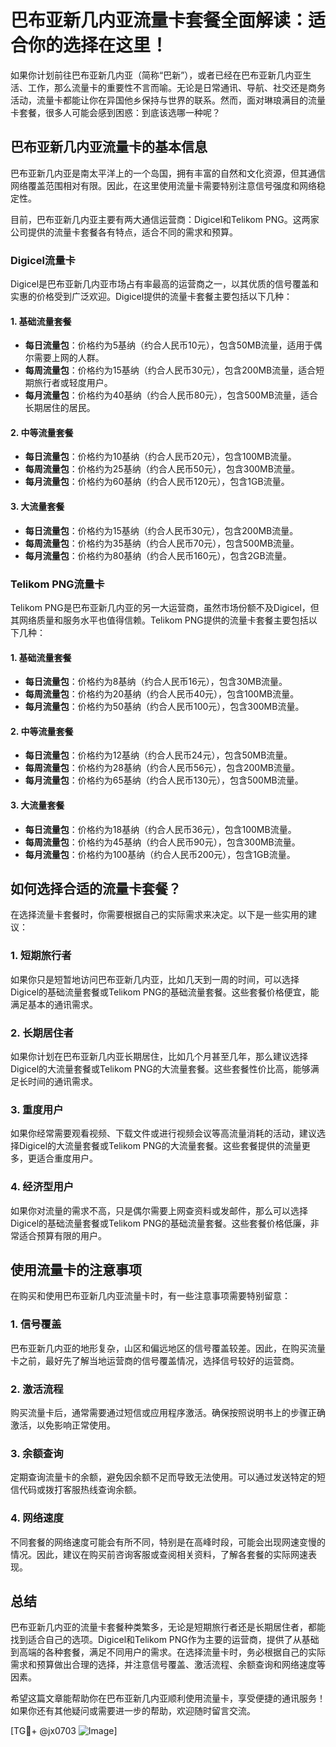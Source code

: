 # 巴布亚新几内亚流量卡套餐全面解读：适合你的选择在这里！

如果你计划前往巴布亚新几内亚（简称“巴新”），或者已经在巴布亚新几内亚生活、工作，那么流量卡的重要性不言而喻。无论是日常通讯、导航、社交还是商务活动，流量卡都能让你在异国他乡保持与世界的联系。然而，面对琳琅满目的流量卡套餐，很多人可能会感到困惑：到底该选哪一种呢？

## 巴布亚新几内亚流量卡的基本信息

巴布亚新几内亚是南太平洋上的一个岛国，拥有丰富的自然和文化资源，但其通信网络覆盖范围相对有限。因此，在这里使用流量卡需要特别注意信号强度和网络稳定性。

目前，巴布亚新几内亚主要有两大通信运营商：Digicel和Telikom PNG。这两家公司提供的流量卡套餐各有特点，适合不同的需求和预算。

### Digicel流量卡

Digicel是巴布亚新几内亚市场占有率最高的运营商之一，以其优质的信号覆盖和实惠的价格受到广泛欢迎。Digicel提供的流量卡套餐主要包括以下几种：

#### 1. **基础流量套餐**
   - **每日流量包**：价格约为5基纳（约合人民币10元），包含50MB流量，适用于偶尔需要上网的人群。
   - **每周流量包**：价格约为15基纳（约合人民币30元），包含200MB流量，适合短期旅行者或轻度用户。
   - **每月流量包**：价格约为40基纳（约合人民币80元），包含500MB流量，适合长期居住的居民。

#### 2. **中等流量套餐**
   - **每日流量包**：价格约为10基纳（约合人民币20元），包含100MB流量。
   - **每周流量包**：价格约为25基纳（约合人民币50元），包含300MB流量。
   - **每月流量包**：价格约为60基纳（约合人民币120元），包含1GB流量。

#### 3. **大流量套餐**
   - **每日流量包**：价格约为15基纳（约合人民币30元），包含200MB流量。
   - **每周流量包**：价格约为35基纳（约合人民币70元），包含500MB流量。
   - **每月流量包**：价格约为80基纳（约合人民币160元），包含2GB流量。

### Telikom PNG流量卡

Telikom PNG是巴布亚新几内亚的另一大运营商，虽然市场份额不及Digicel，但其网络质量和服务水平也值得信赖。Telikom PNG提供的流量卡套餐主要包括以下几种：

#### 1. **基础流量套餐**
   - **每日流量包**：价格约为8基纳（约合人民币16元），包含30MB流量。
   - **每周流量包**：价格约为20基纳（约合人民币40元），包含100MB流量。
   - **每月流量包**：价格约为50基纳（约合人民币100元），包含300MB流量。

#### 2. **中等流量套餐**
   - **每日流量包**：价格约为12基纳（约合人民币24元），包含50MB流量。
   - **每周流量包**：价格约为28基纳（约合人民币56元），包含200MB流量。
   - **每月流量包**：价格约为65基纳（约合人民币130元），包含500MB流量。

#### 3. **大流量套餐**
   - **每日流量包**：价格约为18基纳（约合人民币36元），包含100MB流量。
   - **每周流量包**：价格约为45基纳（约合人民币90元），包含300MB流量。
   - **每月流量包**：价格约为100基纳（约合人民币200元），包含1GB流量。

## 如何选择合适的流量卡套餐？

在选择流量卡套餐时，你需要根据自己的实际需求来决定。以下是一些实用的建议：

### 1. **短期旅行者**
如果你只是短暂地访问巴布亚新几内亚，比如几天到一周的时间，可以选择Digicel的基础流量套餐或Telikom PNG的基础流量套餐。这些套餐价格便宜，能满足基本的通讯需求。

### 2. **长期居住者**
如果你计划在巴布亚新几内亚长期居住，比如几个月甚至几年，那么建议选择Digicel的大流量套餐或Telikom PNG的大流量套餐。这些套餐性价比高，能够满足长时间的通讯需求。

### 3. **重度用户**
如果你经常需要观看视频、下载文件或进行视频会议等高流量消耗的活动，建议选择Digicel的大流量套餐或Telikom PNG的大流量套餐。这些套餐提供的流量更多，更适合重度用户。

### 4. **经济型用户**
如果你对流量的需求不高，只是偶尔需要上网查资料或发邮件，那么可以选择Digicel的基础流量套餐或Telikom PNG的基础流量套餐。这些套餐价格低廉，非常适合预算有限的用户。

## 使用流量卡的注意事项

在购买和使用巴布亚新几内亚流量卡时，有一些注意事项需要特别留意：

### 1. **信号覆盖**
巴布亚新几内亚的地形复杂，山区和偏远地区的信号覆盖较差。因此，在购买流量卡之前，最好先了解当地运营商的信号覆盖情况，选择信号较好的运营商。

### 2. **激活流程**
购买流量卡后，通常需要通过短信或应用程序激活。确保按照说明书上的步骤正确激活，以免影响正常使用。

### 3. **余额查询**
定期查询流量卡的余额，避免因余额不足而导致无法使用。可以通过发送特定的短信代码或拨打客服热线查询余额。

### 4. **网络速度**
不同套餐的网络速度可能会有所不同，特别是在高峰时段，可能会出现网速变慢的情况。因此，建议在购买前咨询客服或查阅相关资料，了解各套餐的实际网速表现。

## 总结

巴布亚新几内亚的流量卡套餐种类繁多，无论是短期旅行者还是长期居住者，都能找到适合自己的选项。Digicel和Telikom PNG作为主要的运营商，提供了从基础到高端的各种套餐，满足不同用户的需求。在选择流量卡时，务必根据自己的实际需求和预算做出合理的选择，并注意信号覆盖、激活流程、余额查询和网络速度等因素。

希望这篇文章能帮助你在巴布亚新几内亚顺利使用流量卡，享受便捷的通讯服务！如果你还有其他疑问或需要进一步的帮助，欢迎随时留言交流。

[TG💪+ @jx0703 ![Image](https://github.com/user-attachments/assets/dbca1d08-cadb-493c-b0ec-ad6f7a83f270)]